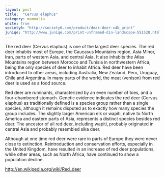 ```yaml
---
layout: post
title:  "Cervus elaphus"
category: mammalia
white: true
society6: "http://society6.com/product/dear-deer-x4b_print"
juniqe: "http://www.juniqe.com/print-unframed-din-landscape-551528.html"
---
```


The red deer (Cervus elaphus) is one of the largest deer species. The red deer inhabits most of Europe, the Caucasus Mountains region, Asia Minor, Iran, parts of western Asia, and central Asia. It also inhabits the Atlas Mountains region between Morocco and Tunisia in northwestern Africa, being the only species of deer to inhabit Africa. Red deer have been introduced to other areas, including Australia, New Zealand, Peru, Uruguay, Chile and Argentina. In many parts of the world, the meat (venison) from red deer is used as a food source.

Red deer are ruminants, characterized by an even number of toes, and a four-chambered stomach. Genetic evidence indicates the red deer (Cervus elaphus) as traditionally defined is a species group rather than a single species, although it remains disputed as to exactly how many species the group includes. The slightly larger American elk or wapiti, native to North America and eastern parts of Asia, represents a distinct species besides red deer. The ancestor of all red deer, including wapiti, probably originated in central Asia and probably resembled sika deer.

Although at one time red deer were rare in parts of Europe they were never close to extinction. Reintroduction and conservation efforts, especially in the United Kingdom, have resulted in an increase of red deer populations, while other areas, such as North Africa, have continued to show a population decline.

http://en.wikipedia.org/wiki/Red_deer
